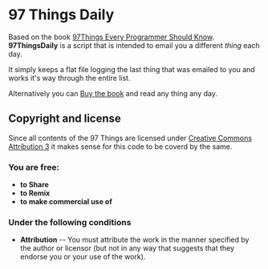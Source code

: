 97 Things Daily
===================

Based on the book [97Things Every Programmer Should Know][1]. **97ThingsDaily**
is a script that is intended to email you a different *thing* each day.

It simply keeps a flat file logging the last thing that was emailed to you and works it's way through the entire list.

Alternatively you can [Buy the book][3] and read any thing any day.


Copyright and license
-------------------------

Since all contents of the 97 Things are licensed under [Creative Commons Attribution 3][2] it makes sense for this code to be coverd by the same.

### You are free:
 * **to Share**
 * **to Remix**
 * **to make commercial use of**

### Under the following conditions
 * **Attribution** -- You must attribute the work in the manner specified by the author or licensor (but not in any way that suggests that they endorse you or your use of the work).




[1]: http://programmer.97things.oreilly.com/wiki/index.php/97_Things_Every_Programmer_Should_Know "97 Things every programmer should know"

[2]: http://creativecommons.org/licenses/by/3.0/us/ "Creatiev commons license 3"

[3]:http://www.amazon.co.uk/gp/product/0596809484/ref=as_li_ss_tl?ie=UTF8&tag=belfastwebsit-21&linkCode=as2&camp=1634&creative=19450&creativeASIN=0596809484 "97 Things Every Programmer Should Know: Collective Wisdom from the Experts"


